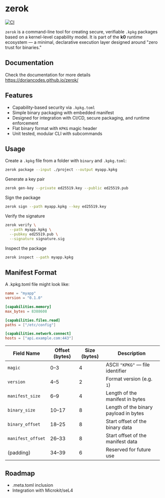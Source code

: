 # zerok

[![CI](https://github.com/doriancodes/zerok/actions/workflows/ci.yml/badge.svg)](https://github.com/doriancodes/zerok/actions/workflows/ci.yml)


`zerok` is a command-line tool for creating secure, verifiable `.kpkg` packages based on a kernel-level capability model. It is part of the **k0** runtime ecosystem — a minimal, declarative execution layer designed around "zero trust for binaries."

## Documentation

Check the documentation for more details https://doriancodes.github.io/zerok/

## Features

- Capability-based security via `.kpkg.toml`
- Simple binary packaging with embedded manifest
- Designed for integration with CI/CD, secure packaging, and runtime enforcement
- Flat binary format with `KPKG` magic header
- Unit tested, modular CLI with subcommands

## Usage

Create a `.kpkg` file from a folder with `binary` and `.kpkg.toml`:

```bash
zerok package --input ./project --output myapp.kpkg
```
Generate a key pair
```bash
zerok gen-key --private ed25519.key --public ed25519.pub
```
Sign the package
```bash
zerok sign --path myapp.kpkg --key ed25519.key
```
Verify the signature
```bash
zerok verify \
  --path myapp.kpkg \
  --pubkey ed25519.pub \
  --signature signature.sig
```
Inspect the package
```bash
zerok inspect --path myapp.kpkg
```
## Manifest Format
A .kpkg.toml file might look like:

```toml
name = "myapp"
version = "0.1.0"

[capabilities.memory]
max_bytes = 8388608

[capabilities.files.read]
paths = ["/etc/config"]

[capabilities.network.connect]
hosts = ["api.example.com:443"]
```

| Field Name        | Offset (bytes) | Size (bytes) | Description                           |
| ----------------- | -------------- | ------------ | ------------------------------------- |
| `magic`           | 0–3            | 4            | ASCII `"KPKG"` — file identifier      |
| `version`         | 4–5            | 2            | Format version (e.g. `1`)             |
| `manifest_size`   | 6–9            | 4            | Length of the manifest in bytes       |
| `binary_size`     | 10–17          | 8            | Length of the binary payload in bytes |
| `binary_offset`   | 18–25          | 8            | Start offset of the binary data       |
| `manifest_offset` | 26–33          | 8            | Start offset of the manifest data     |
| (padding)         | 34–39          | 6            | Reserved for future use               |

## Roadmap
- .meta.toml inclusion
- Integration with Microkit/seL4
